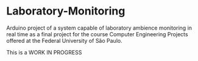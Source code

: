 # Laboratory-Monitoring

Arduino project of a system capable of laboratory ambience monitoring in real time as a final project for the course Computer Engineering Projects offered at the Federal University of São Paulo.

This is a WORK IN PROGRESS
